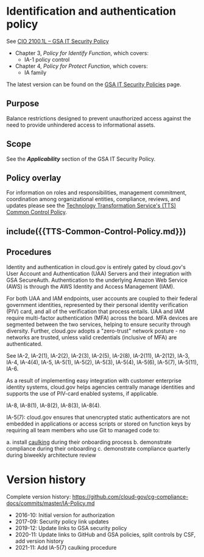 # Identification and authentication policy

See [CIO 2100.1L – GSA IT Security Policy](https://www.gsa.gov/cdnstatic/CIO_2100_1L_CHGE_1_CC040905_signed_PDF_version_7-15-2019.pdf) 

* Chapter 3, _Policy for Identify Function_, which covers:
  * IA-1 policy control
* Chapter 4, _Policy for Protect Function_, which covers:
  * IA family

The latest version can be found on the [GSA IT Security Policies](https://www.gsa.gov/about-us/organization/office-of-the-chief-information-officer/chief-information-security-officer-ciso/it-security-policies) page.

## Purpose

Balance restrictions designed to prevent unauthorized access against the need to provide unhindered access to informational assets.

## Scope

See the **_Applicability_** section of the GSA IT Security Policy.

## Policy overlay

For information on roles and responsibilities, management commitment, coordination among organizational entities, compliance, reviews, and updates please see the [Technology Transformation Service's (TTS) Common Control Policy](https://github.com/cloud-gov/cg-compliance-docs/blob/master/TTS-Common-Control-Policy.md).

<!-- changequote(`{{', `}}') -->
include({{TTS-Common-Control-Policy.md}})
---
## Procedures

Identity and authentication in cloud.gov is entirely gated by cloud.gov's User Account and Authentication (UAA) Servers and their integration with GSA SecureAuth. Authentication to the underlying Amazon Web Service (AWS) is through the AWS Identity and Access Management (IAM).

For both UAA and IAM endpoints, user accounts are coupled to their federal government identities, represented by their personal identity verification (PIV) card, and all of the verification that process entails. UAA and IAM require multi-factor authentication (MFA) across the board. MFA devices are segmented between the two services, helping to ensure security through diversity. Further, cloud.gov adopts a "zero-trust" network posture - no networks are trusted, unless valid credentials (inclusive of MFA) are authenticated.

See IA-2, IA-2(1), IA-2(2), IA-2(3), IA-2(5), IA-2(8), IA-2(11), IA-2(12), IA-3, IA-4, IA-4(4), IA-5, IA-5(1), IA-5(2), IA-5(3), IA-5(4), IA-5(6), IA-5(7), IA-5(11), IA-6.

As a result of implementing easy integration with customer enterprise identity systems, cloud.gov helps agencies centrally manage identities and supports the use of PIV-card enabled systems, if applicable.

IA-8, IA-8(1), IA-8(2), IA-8(3), IA-8(4).

IA-5(7): cloud.gov ensures that unencrypted static authenticators are not embedded in applications or access scripts or stored on function keys by requiring all team members who use Git to managed code to:

  a. install [caulking](https://github.com/cloud-gov/caulking) during their onboarding process
  b. demonstrate compliance during their onboarding
  c. demonstrate compliance quarterly during biweekly architecture review

# Version history

Complete version history: https://github.com/cloud-gov/cg-compliance-docs/commits/master/IA-Policy.md

* 2016-10: Initial version for authorization
* 2017-09: Security policy link updates
* 2019-12: Update links to GSA security policy
* 2020-11: Update links to GitHub and GSA policies, split controls by CSF, add version history
* 2021-11: Add IA-5(7) caulking procedure
